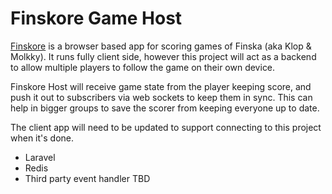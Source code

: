 # Finskore Game Host

[Finskore](https://github.com/mike-healy/finskore) is a browser based app for scoring games of Finska (aka Klop & Molkky).
It runs fully client side, however this project will act as a backend to allow multiple players to follow the game on their own device.

Finskore Host will receive game state from the player keeping score, and push it out to subscribers via web sockets to keep them in sync.
This can help in bigger groups to save the scorer from keeping everyone up to date.

The client app will need to be updated to support connecting to this project when it's done.

* Laravel
* Redis
* Third party event handler TBD
